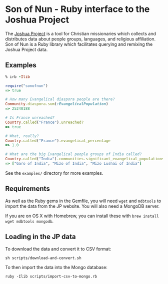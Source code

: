 # Son of Nun - Ruby interface to the Joshua Project

The [Joshua Project](https://joshuaproject.net) is a tool for Christian missionaries which collects and distributes data about people groups, languages, and religious affiliation. Son of Nun is a Ruby library which facilitates querying and remixing the Joshua Project data.

## Examples

```Ruby
% irb -Ilib

require("sonofnun")
=> true

# How many Evangelical diaspora people are there?
Community.diaspora.sum(:EvangelicalPopulation)
=> 25240188

# Is France unreached?
Country.called("France").unreached?
=> true

# What, really?
Country.called("France").evangelical_percentage
=> 1.0

# What are the big Evangelical people groups of India called?
Country.called("India").communities.significant_evangelical_populations.map &:name
=> ["Garo of India", "Mizo of India", "Mizo Lushai of India"]
```

See the `examples/` directory for more examples.

## Requirements

As well as the Ruby gems in the Gemfile, you will need `wget` and `mdbtools` to import the data from the JP website. You will also need a MongoDB server.

If you are on OS X with Homebrew, you can install these with `brew install wget mdbtools mongodb`.

## Loading in the JP data

To download the data and convert it to CSV format:

    sh scripts/download-and-convert.sh

To then import the data into the Mongo database:

    ruby -Ilib scripts/import-csv-to-mongo.rb